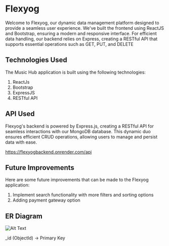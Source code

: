 
# Flexyog


Welcome to Flexyog, our dynamic data management platform designed to provide a seamless user experience. We've built the frontend using ReactJS and Bootstrap, ensuring a modern and responsive interface. For efficient data handling, our backend relies on Express, creating a RESTful API that supports essential operations such as GET, PUT, and DELETE


## Technologies Used 

The Music Hub application is built using the following technologies:

1) ReactJs
2) Bootstrap
3) ExpressJS
4)  RESTful API
## API Used

Flexyog's backend is powered by Express.js, creating a RESTful API for seamless interactions with our MongoDB database. This dynamic duo ensures efficient CRUD operations, allowing users to manage and persist data with ease.

https://flexyogbackend.onrender.com/api
## Future Improvements

Here are some future improvements that can be made to the Flexyog application:

1) Implement search functionality with more filters and sorting options
2) Adding payment gateway option


## ER Diagram

![Alt Text](https://github.com/sarthak-subhash-joshi/FlexMoneyAssignmentFrontend/assets/123321862/5b60d788-5442-4d72-9658-7a083a40dd49)

_id (ObjectId)  -> Primary Key










